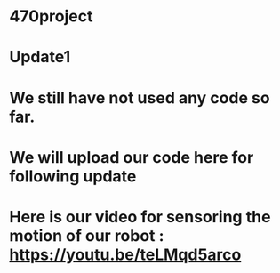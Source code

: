 # 470project

# Update1 
# We still have not used any code so far.
# We will upload our code here for following update
# Here is our video for sensoring the motion of our robot : https://youtu.be/teLMqd5arco
